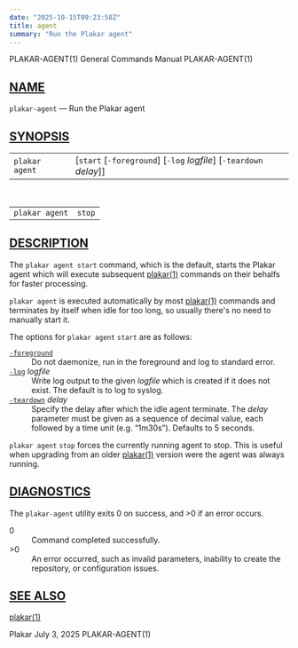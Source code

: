 ```yaml
---
date: "2025-10-15T09:23:58Z"
title: agent
summary: "Run the Plakar agent"
---
```

<div class="head" role="doc-pageheader" aria-label="Manual header
  line"><span class="head-ltitle">PLAKAR-AGENT(1)</span>
  <span class="head-vol">General Commands Manual</span>
  <span class="head-rtitle">PLAKAR-AGENT(1)</span></div>
<main class="manual-text">
<section class="Sh">
<h2 class="Sh" id="NAME"><a class="permalink" href="#NAME">NAME</a></h2>
<p class="Pp"><code class="Nm">plakar-agent</code> &#x2014;
    <span class="Nd" role="doc-subtitle">Run the Plakar agent</span></p>
</section>
<section class="Sh">
<h2 class="Sh" id="SYNOPSIS"><a class="permalink" href="#SYNOPSIS">SYNOPSIS</a></h2>
<table class="Nm">
  <tr>
    <td><code class="Nm">plakar agent</code></td>
    <td>[<code class="Cm">start</code> [<code class="Fl">-foreground</code>]
      [<code class="Fl">-log</code> <var class="Ar">logfile</var>]
      [<code class="Fl">-teardown</code> <var class="Ar">delay</var>]]</td>
  </tr>
</table>
<br/>
<table class="Nm">
  <tr>
    <td><code class="Nm">plakar agent</code></td>
    <td><code class="Cm">stop</code></td>
  </tr>
</table>
</section>
<section class="Sh">
<h2 class="Sh" id="DESCRIPTION"><a class="permalink" href="#DESCRIPTION">DESCRIPTION</a></h2>
<p class="Pp">The <code class="Nm">plakar agent start</code> command, which is
    the default, starts the Plakar agent which will execute subsequent
    <a class="Xr" href="../plakar/" aria-label="plakar, section 1">plakar(1)</a>
    commands on their behalfs for faster processing.</p>
<p class="Pp"><code class="Nm">plakar agent</code> is executed automatically by
    most <a class="Xr" href="../plakar/" aria-label="plakar, section
    1">plakar(1)</a> commands and terminates by itself when idle for too long,
    so usually there's no need to manually start it.</p>
<p class="Pp">The options for <code class="Nm">plakar agent</code>
    <code class="Cm">start</code> are as follows:</p>
<dl class="Bl-tag">
  <dt id="foreground"><a class="permalink" href="#foreground"><code class="Fl">-foreground</code></a></dt>
  <dd>Do not daemonize, run in the foreground and log to standard error.</dd>
  <dt id="log"><a class="permalink" href="#log"><code class="Fl">-log</code></a>
    <var class="Ar">logfile</var></dt>
  <dd>Write log output to the given <var class="Ar">logfile</var> which is
      created if it does not exist. The default is to log to syslog.</dd>
  <dt id="teardown"><a class="permalink" href="#teardown"><code class="Fl">-teardown</code></a>
    <var class="Ar">delay</var></dt>
  <dd>Specify the delay after which the idle agent terminate. The
      <var class="Ar">delay</var> parameter must be given as a sequence of
      decimal value, each followed by a time unit (e.g. &#x201C;1m30s&#x201D;).
      Defaults to 5 seconds.</dd>
</dl>
<p class="Pp"><code class="Nm">plakar agent</code> <code class="Cm">stop</code>
    forces the currently running agent to stop. This is useful when upgrading
    from an older <a class="Xr" href="../plakar/" aria-label="plakar, section
    1">plakar(1)</a> version were the agent was always running.</p>
</section>
<section class="Sh">
<h2 class="Sh" id="DIAGNOSTICS"><a class="permalink" href="#DIAGNOSTICS">DIAGNOSTICS</a></h2>
<p class="Pp">The <code class="Nm">plakar-agent</code> utility exits&#x00A0;0 on
    success, and&#x00A0;&gt;0 if an error occurs.</p>
<dl class="Bl-tag">
  <dt>0</dt>
  <dd>Command completed successfully.</dd>
  <dt>&gt;0</dt>
  <dd>An error occurred, such as invalid parameters, inability to create the
      repository, or configuration issues.</dd>
</dl>
</section>
<section class="Sh">
<h2 class="Sh" id="SEE_ALSO"><a class="permalink" href="#SEE_ALSO">SEE
  ALSO</a></h2>
<p class="Pp"><a class="Xr" href="../plakar/" aria-label="plakar, section
    1">plakar(1)</a></p>
</section>
</main>
<div class="foot" role="doc-pagefooter" aria-label="Manual footer
  line"><span class="foot-left">Plakar</span> <span class="foot-date">July 3,
  2025</span> <span class="foot-right">PLAKAR-AGENT(1)</span></div>
